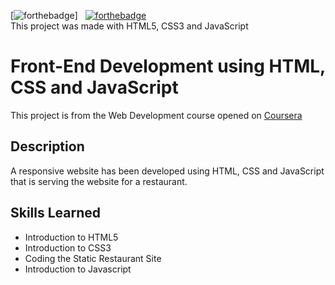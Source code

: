 [![forthebadge](https://forthebadge.com/images/badges/uses-html.svg)]&nbsp;&nbsp;&nbsp;[![forthebadge](https://forthebadge.com/images/badges/built-with-love.svg)](https://forthebadge.com)\
This project was made with HTML5, CSS3 and JavaScript

# Front-End Development using HTML, CSS and JavaScript

This project is from the Web Development course opened on [Coursera](https://www.coursera.org/learn/html-css-javascript-for-web-developers)  

## Description

A responsive website has been developed using HTML, CSS and JavaScript that is serving the website for a restaurant.

## Skills Learned

* Introduction to HTML5
* Introduction to CSS3
* Coding the Static Restaurant Site
* Introduction to Javascript
